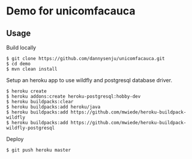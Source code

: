 # Demo for unicomfacauca



## Usage

Build locally
```console
$ git clone https://github.com/dannysenju/unicomfacauca.git
$ cd demo
$ mvn clean install
```
Setup an heroku app to use wildfly and postgresql database driver.

```console
$ heroku create
$ heroku addons:create heroku-postgresql:hobby-dev
$ heroku buildpacks:clear
$ heroku buildpacks:add heroku/java
$ heroku buildpacks:add https://github.com/mwiede/heroku-buildpack-wildfly
$ heroku buildpacks:add https://github.com/mwiede/heroku-buildpack-wildfly-postgresql
```

Deploy
```console
$ git push heroku master
```
